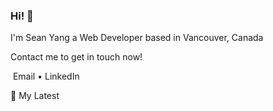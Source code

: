 ### Hi! 👋
I'm Sean Yang
a Web Developer based in Vancouver, Canada

Contact me to get in touch now!

![<LinkedIn>](https://img.shields.io/badge/<LinkedIn>-<Blue>?style=for-the-badge&logo=<LinkedIn>&logoColor=<Blue>)
Email • LinkedIn 

📕 My Latest



<!--
**seanyang20/seanyang20** is a ✨ _special_ ✨ repository because its `README.md` (this file) appears on your GitHub profile.

Here are some ideas to get you started:

- 🔭 I’m currently working on ...
- 🌱 I’m currently learning ...
- 👯 I’m looking to collaborate on ...
- 🤔 I’m looking for help with ...
- 💬 Ask me about ...
- 📫 How to reach me: ...
- 😄 Pronouns: ...
- ⚡ Fun fact: ...
-->
